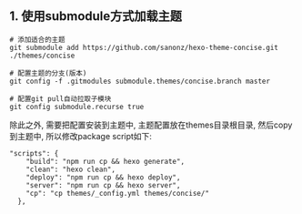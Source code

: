 ## 1. 使用submodule方式加载主题

```
# 添加适合的主题
git submodule add https://github.com/sanonz/hexo-theme-concise.git ./themes/concise

# 配置主题的分支(版本)
git config -f .gitmodules submodule.themes/concise.branch master

# 配置git pull自动拉取子模块
git config submodule.recurse true
```

除此之外, 需要把配置安装到主题中, 主题配置放在themes目录根目录, 然后copy到主题中, 所以修改package script如下:
```
"scripts": {
    "build": "npm run cp && hexo generate",
    "clean": "hexo clean",
    "deploy": "npm run cp && hexo deploy",
    "server": "npm run cp && hexo server",
    "cp": "cp themes/_config.yml themes/concise/"
  },
```
